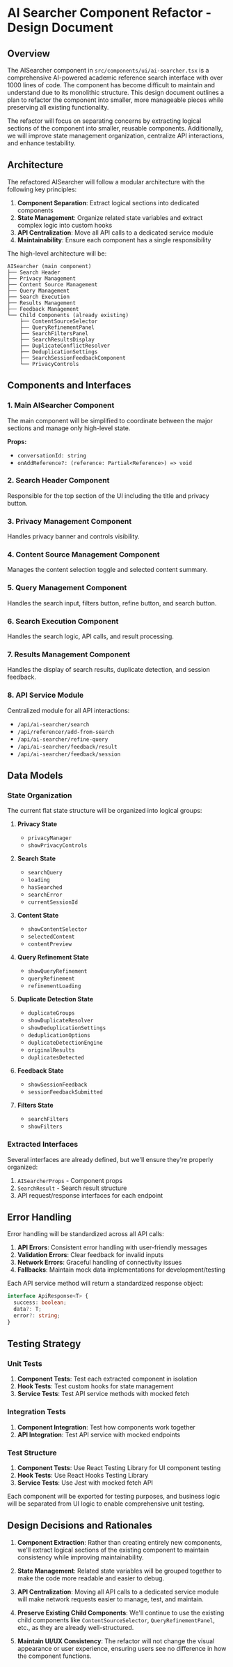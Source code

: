 # AI Searcher Component Refactor - Design Document

## Overview

The AISearcher component in `src/components/ui/ai-searcher.tsx` is a comprehensive AI-powered academic reference search interface with over 1000 lines of code. The component has become difficult to maintain and understand due to its monolithic structure. This design document outlines a plan to refactor the component into smaller, more manageable pieces while preserving all existing functionality.

The refactor will focus on separating concerns by extracting logical sections of the component into smaller, reusable components. Additionally, we will improve state management organization, centralize API interactions, and enhance testability.

## Architecture

The refactored AISearcher will follow a modular architecture with the following key principles:

1. **Component Separation**: Extract logical sections into dedicated components
2. **State Management**: Organize related state variables and extract complex logic into custom hooks
3. **API Centralization**: Move all API calls to a dedicated service module
4. **Maintainability**: Ensure each component has a single responsibility

The high-level architecture will be:

```
AISearcher (main component)
├── Search Header
├── Privacy Management
├── Content Source Management
├── Query Management
├── Search Execution
├── Results Management
├── Feedback Management
└── Child Components (already existing)
    ├── ContentSourceSelector
    ├── QueryRefinementPanel
    ├── SearchFiltersPanel
    ├── SearchResultsDisplay
    ├── DuplicateConflictResolver
    ├── DeduplicationSettings
    ├── SearchSessionFeedbackComponent
    └── PrivacyControls
```

## Components and Interfaces

### 1. Main AISearcher Component
The main component will be simplified to coordinate between the major sections and manage only high-level state.

**Props:**
- `conversationId: string`
- `onAddReference?: (reference: Partial<Reference>) => void`

### 2. Search Header Component
Responsible for the top section of the UI including the title and privacy button.

### 3. Privacy Management Component
Handles privacy banner and controls visibility.

### 4. Content Source Management Component
Manages the content selection toggle and selected content summary.

### 5. Query Management Component
Handles the search input, filters button, refine button, and search button.

### 6. Search Execution Component
Handles the search logic, API calls, and result processing.

### 7. Results Management Component
Handles the display of search results, duplicate detection, and session feedback.

### 8. API Service Module
Centralized module for all API interactions:
- `/api/ai-searcher/search`
- `/api/referencer/add-from-search`
- `/api/ai-searcher/refine-query`
- `/api/ai-searcher/feedback/result`
- `/api/ai-searcher/feedback/session`

## Data Models

### State Organization

The current flat state structure will be organized into logical groups:

1. **Privacy State**
   - `privacyManager`
   - `showPrivacyControls`

2. **Search State**
   - `searchQuery`
   - `loading`
   - `hasSearched`
   - `searchError`
   - `currentSessionId`

3. **Content State**
   - `showContentSelector`
   - `selectedContent`
   - `contentPreview`

4. **Query Refinement State**
   - `showQueryRefinement`
   - `queryRefinement`
   - `refinementLoading`

5. **Duplicate Detection State**
   - `duplicateGroups`
   - `showDuplicateResolver`
   - `showDeduplicationSettings`
   - `deduplicationOptions`
   - `duplicateDetectionEngine`
   - `originalResults`
   - `duplicatesDetected`

6. **Feedback State**
   - `showSessionFeedback`
   - `sessionFeedbackSubmitted`

7. **Filters State**
   - `searchFilters`
   - `showFilters`

### Extracted Interfaces

Several interfaces are already defined, but we'll ensure they're properly organized:

1. `AISearcherProps` - Component props
2. `SearchResult` - Search result structure
3. API request/response interfaces for each endpoint

## Error Handling

Error handling will be standardized across all API calls:

1. **API Errors**: Consistent error handling with user-friendly messages
2. **Validation Errors**: Clear feedback for invalid inputs
3. **Network Errors**: Graceful handling of connectivity issues
4. **Fallbacks**: Maintain mock data implementations for development/testing

Each API service method will return a standardized response object:
```typescript
interface ApiResponse<T> {
  success: boolean;
  data?: T;
  error?: string;
}
```

## Testing Strategy

### Unit Tests
1. **Component Tests**: Test each extracted component in isolation
2. **Hook Tests**: Test custom hooks for state management
3. **Service Tests**: Test API service methods with mocked fetch

### Integration Tests
1. **Component Integration**: Test how components work together
2. **API Integration**: Test API service with mocked endpoints

### Test Structure
1. **Component Tests**: Use React Testing Library for UI component testing
2. **Hook Tests**: Use React Hooks Testing Library
3. **Service Tests**: Use Jest with mocked fetch API

Each component will be exported for testing purposes, and business logic will be separated from UI logic to enable comprehensive unit testing.

## Design Decisions and Rationales

1. **Component Extraction**: Rather than creating entirely new components, we'll extract logical sections of the existing component to maintain consistency while improving maintainability.

2. **State Management**: Related state variables will be grouped together to make the code more readable and easier to debug.

3. **API Centralization**: Moving all API calls to a dedicated service module will make network requests easier to manage, test, and maintain.

4. **Preserve Existing Child Components**: We'll continue to use the existing child components like `ContentSourceSelector`, `QueryRefinementPanel`, etc., as they are already well-structured.

5. **Maintain UI/UX Consistency**: The refactor will not change the visual appearance or user experience, ensuring users see no difference in how the component functions.
